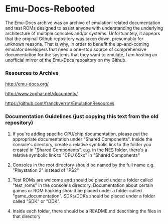 # Emu-Docs-Rebooted

The Emu-Docs archive was an archive of emulation-related documentation and test ROMs designed to assist anyone with understanding the underlying architecture of multiple consoles and/or systems. Unfortuantely, it appears that the original Github repository was taken down, presumably for unknown reasons. That is why, in order to benefit the up-and-coming emulator developers that need a one-stop source of comprehensive documentation for the systems that they want to emulate, I am hosting an unofficial mirror of the Emu-Docs repository on my Github.

### Resources to Archive

http://emu-docs.org/

http://www.zophar.net/documents/

https://github.com/franckverrot/EmulationResources

### Documentation Guidelines (just copying this text from the old repository)

1. If you're adding specific CPU/chip documentation, please put the appropriate documentation under "Shared Components". Inside the console's directory, create a relative symbolic link to the folder you created in "Shared Components". e.g. in the NES folder, there's a relative symbolic link to "CPU 65xx" in "Shared Components"

2. Consoles in the root directory should be named by the full name e.g. "Playstation 2" instead of "PS2"

3. Test ROMs are welcome and should be placed under a folder called "test_roms" in the console's directory. Documentation about certain games or ROM hacking should be placed under a folder called "game_documentation". SDKs/DDKs should be placed under a folder called "SDK" or "DDK".

4. Inside each folder, there should be a README.md describing the files in that directory
